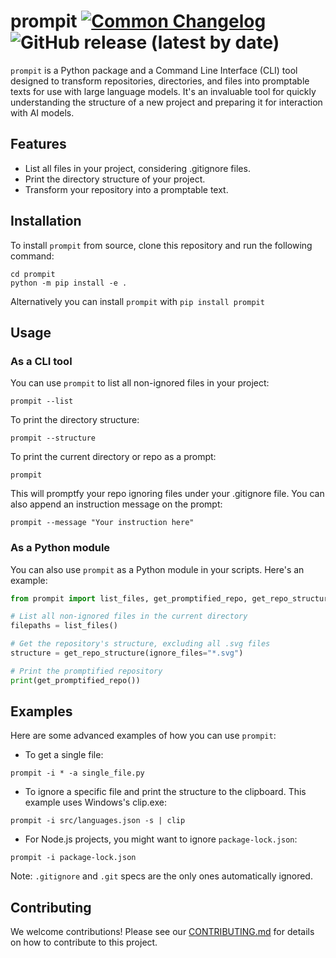 ﻿# prompit [![Common Changelog](https://common-changelog.org/badge.svg)](CHANGELOG.md) ![GitHub release (latest by date)](https://img.shields.io/github/v/release/oliveirabruno01/prompit)

`prompit` is a Python package and a Command Line Interface (CLI) tool designed to transform repositories, directories, and files into promptable texts for use with large language models. It's an invaluable tool for quickly understanding the structure of a new project and preparing it for interaction with AI models.

## Features

- List all files in your project, considering .gitignore files.
- Print the directory structure of your project.
- Transform your repository into a promptable text.

## Installation

To install `prompit` from source, clone this repository and run the following command:

```shell
cd prompit
python -m pip install -e .
```

Alternatively you can install `prompit` with `pip install prompit`

## Usage

### As a CLI tool

You can use `prompit` to list all non-ignored files in your project:

```shell
prompit --list
```

To print the directory structure:

```shell
prompit --structure
```

To print the current directory or repo as a prompt:

```shell
prompit
```

This will promptfy your repo ignoring files under your .gitignore file. You can also append an instruction message on the prompt:

```shell
prompit --message "Your instruction here"
```

### As a Python module

You can also use `prompit` as a Python module in your scripts. Here's an example:

```python
from prompit import list_files, get_promptified_repo, get_repo_structure

# List all non-ignored files in the current directory
filepaths = list_files()

# Get the repository's structure, excluding all .svg files
structure = get_repo_structure(ignore_files="*.svg")

# Print the promptified repository
print(get_promptified_repo())
```

## Examples

Here are some advanced examples of how you can use `prompit`:

- To get a single file:

```shell
prompit -i * -a single_file.py
```

- To ignore a specific file and print the structure to the clipboard. This example uses Windows's clip.exe:

```shell
prompit -i src/languages.json -s | clip
```

- For Node.js projects, you might want to ignore `package-lock.json`:

```shell
prompit -i package-lock.json
```

Note: `.gitignore` and `.git` specs are the only ones automatically ignored.

## Contributing

We welcome contributions! Please see our [CONTRIBUTING.md](#CONTRIBUTING.md) for details on how to contribute to this project.
